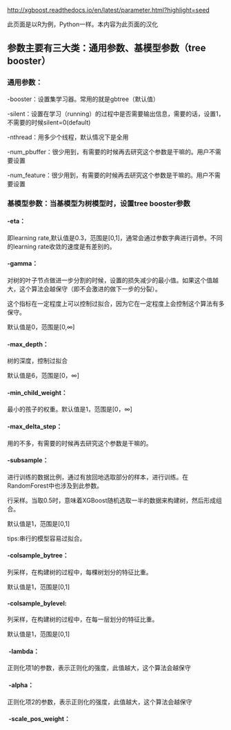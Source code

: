http://xgboost.readthedocs.io/en/latest/parameter.html?highlight=seed

此页面是以R为例，Python一样。本内容为此页面的汉化

## 参数主要有三大类：通用参数、基模型参数（tree booster）


### 通用参数：
 -booster：设置集学习器。常用的就是gbtree（默认值）
 
 -silent：设置在学习（running）的过程中是否需要输出信息，需要的话，设置1，不需要的时候silent=0(default)
 
 -nthread：用多少个线程，默认情况下是全用
 
 -num_pbuffer：很少用到，有需要的时候再去研究这个参数是干嘛的。用户不需要设置
 
 -num_feature：很少用到，有需要的时候再去研究这个参数是干嘛的。用户不需要设置
 
 ### 基模型参数：当基模型为树模型时，设置tree booster参数
 #### -eta：
 
 即learning rate,默认值是0.3，范围是[0,1]，通常会通过参数字典进行调参。不同的learning rate收敛的速度是有差别的。
 
####  -gamma：
 
 对树的叶子节点做进一步分割的时候，设置的损失减少的最小值。如果这个值越大，这个算法会越保守（即不会激进的做下一步的分裂）。
 
 这个指标在一定程度上可以控制过拟合，因为它在一定程度上会控制这个算法有多保守。
 
 默认值是0，范围是[0,∞]
         
####  -max_depth：

树的深度，控制过拟合

默认值是6，范围是[0，∞]
             
####  -min_child_weight：

最小的孩子的权重。默认值是1，范围是[0，∞]
 
#### -max_delta_step：

用的不多，有需要的时候再去研究这个参数是干嘛的。
 
####  -subsample：

进行训练的数据比例，通过有放回地选取部分的样本，进行训练。在RandomForest中也涉及到此参数。

行采样。当取0.5时，意味着XGBoost随机选取一半的数据来构建树，然后形成组合。

默认值是1，范围是[0,1]

tips:串行的模型容易过拟合。
             
####  -colsample_bytree：

列采样，在构建树的过程中，每棵树划分的特征比重。

默认值是1，范围是[0,1]
                    
####   -colsample_bylevel:

列采样，在构建树的过程中，在每一层划分的特征比重。

默认值是1，范围是[0,1]
                    
####  -lambda：

正则化项1的参数，表示正则化的强度，此值越大，这个算法会越保守
  
####  -alpha：

正则化项2的参数，表示正则化的强度，此值越大，这个算法会越保守
  
 ####  -scale_pos_weight：
         
 
 
